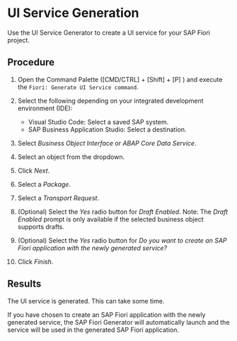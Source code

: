 <!-- loio1a7aad346618443a86ebd7250bac0ef0 -->

# UI Service Generation

Use the UI Service Generator to create a UI service for your SAP Fiori project.



## Procedure

1.  Open the Command Palette \([CMD/CTRL\] + [Shift\] + [P\] \) and execute the `Fiori: Generate UI Service command`.

2.  Select the following depending on your integrated development environment \(IDE\):

    -   Visual Studio Code: Select a saved SAP system.
    -   SAP Business Application Studio: Select a destination.

3.  Select *Business Object Interface* or *ABAP Core Data Service*.

4.  Select an object from the dropdown.

5.  Click *Next*.

6.  Select a *Package*.

7.  Select a *Transport Request*.

8.  \(Optional\) Select the *Yes* radio button for *Draft Enabled*. Note: The *Draft Enabled* prompt is only available if the selected business object supports drafts.

9.  \(Optional\) Select the *Yes* radio button for *Do you want to create an SAP Fiori application with the newly generated service?*

10. Click *Finish*.




<a name="loio1a7aad346618443a86ebd7250bac0ef0__result_epm_s3l_ncc"/>

## Results

The UI service is generated. This can take some time.

If you have chosen to create an SAP Fiori application with the newly generated service, the SAP Fiori Generator will automatically launch and the service will be used in the generated SAP Fiori application.

